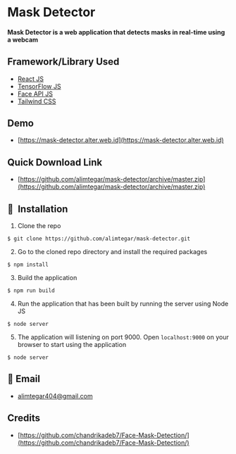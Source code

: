 <h1>Mask Detector</h1>

<div>
  <h4>Mask Detector is a web application that detects masks in real-time using a webcam</h4>
</div>

## Framework/Library Used

- [React JS](https://reactjs.org/)
- [TensorFlow JS](https://https://js.tensorflow.org/)
- [Face API JS](https://justadudewhohacks.github.io/face-api.js/)
- [Tailwind CSS](https://tailwindcss.com/)



## Demo
- [https://mask-detector.alter.web.id](https://mask-detector.alter.web.id)

## Quick Download Link
- [https://github.com/alimtegar/mask-detector/archive/master.zip](https://github.com/alimtegar/mask-detector/archive/master.zip)

## 🚀&nbsp; Installation
1. Clone the repo
```
$ git clone https://github.com/alimtegar/mask-detector.git
```

2. Go to the cloned repo directory and install the required packages
```
$ npm install
```

3. Build the application
```
$ npm run build
```

4. Run the application that has been built by running the server using Node JS
```
$ node server
```
5. The application will listening on port 9000. Open <code>localhost:9000</code> on your browser to start using the application
```
$ node server
```

## :email: Email
* [alimtegar404@gmail.com](mailto://alimtegar404@gmail.com)

## Credits
* [https://github.com/chandrikadeb7/Face-Mask-Detection/](https://github.com/chandrikadeb7/Face-Mask-Detection/)
